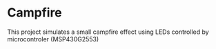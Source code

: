 # Campfire
This project simulates a small campfire effect using LEDs controlled by microcontroler (MSP430G2553)
